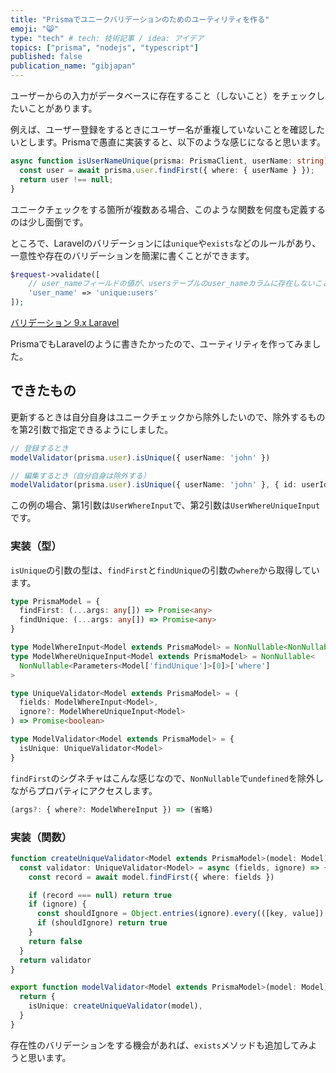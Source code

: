 ```yaml
---
title: "Prismaでユニークバリデーションのためのユーティリティを作る"
emoji: "😸"
type: "tech" # tech: 技術記事 / idea: アイデア
topics: ["prisma", "nodejs", "typescript"]
published: false
publication_name: "gibjapan"
---
```


ユーザーからの入力がデータベースに存在すること（しないこと）をチェックしたいことがあります。

例えば、ユーザー登録をするときにユーザー名が重複していないことを確認したいとします。Prismaで愚直に実装すると、以下のような感じになると思います。

```ts
async function isUserNameUnique(prisma: PrismaClient, userName: string): Promise<boolean> {
  const user = await prisma.user.findFirst({ where: { userName } });
  return user !== null;
}
```
ユニークチェックをする箇所が複数ある場合、このような関数を何度も定義するのは少し面倒です。

ところで、Laravelのバリデーションには`unique`や`exists`などのルールがあり、一意性や存在のバリデーションを簡潔に書くことができます。

```php
$request->validate([
    // user_nameフィールドの値が、usersテーブルのuser_nameカラムに存在しないことを検証する
    'user_name' => 'unique:users'
]);
```

[バリデーション 9.x Laravel](https://readouble.com/laravel/9.x/ja/validation.html)

PrismaでもLaravelのように書きたかったので、ユーティリティを作ってみました。

## できたもの

更新するときは自分自身はユニークチェックから除外したいので、除外するものを第2引数で指定できるようにしました。

```ts
// 登録するとき
modelValidator(prisma.user).isUnique({ userName: 'john' })

// 編集するとき（自分自身は除外する）
modelValidator(prisma.user).isUnique({ userName: 'john' }, { id: userId })
```

この例の場合、第1引数は`UserWhereInput`で、第2引数は`UserWhereUniqueInput`です。

### 実装（型）

`isUnique`の引数の型は、`findFirst`と`findUnique`の引数の`where`から取得しています。

```ts
type PrismaModel = {
  findFirst: (...args: any[]) => Promise<any>
  findUnique: (...args: any[]) => Promise<any>
}

type ModelWhereInput<Model extends PrismaModel> = NonNullable<NonNullable<Parameters<Model['findFirst']>[0]>['where']>
type ModelWhereUniqueInput<Model extends PrismaModel> = NonNullable<
  NonNullable<Parameters<Model['findUnique']>[0]>['where']
>

type UniqueValidator<Model extends PrismaModel> = (
  fields: ModelWhereInput<Model>,
  ignore?: ModelWhereUniqueInput<Model>
) => Promise<boolean>

type ModelValidator<Model extends PrismaModel> = {
  isUnique: UniqueValidator<Model>
}
```

`findFirst`のシグネチャはこんな感じなので、`NonNullable`で`undefined`を除外しながらプロパティにアクセスします。

```ts
(args?: { where?: ModelWhereInput }) => (省略)
```

### 実装（関数）

```ts
function createUniqueValidator<Model extends PrismaModel>(model: Model): UniqueValidator<Model> {
  const validator: UniqueValidator<Model> = async (fields, ignore) => {
    const record = await model.findFirst({ where: fields })

    if (record === null) return true
    if (ignore) {
      const shouldIgnore = Object.entries(ignore).every(([key, value]) => record[key] === value)
      if (shouldIgnore) return true
    }
    return false
  }
  return validator
}

export function modelValidator<Model extends PrismaModel>(model: Model): ModelValidator<Model> {
  return {
    isUnique: createUniqueValidator(model),
  }
}
```

存在性のバリデーションをする機会があれば、`exists`メソッドも追加してみようと思います。
